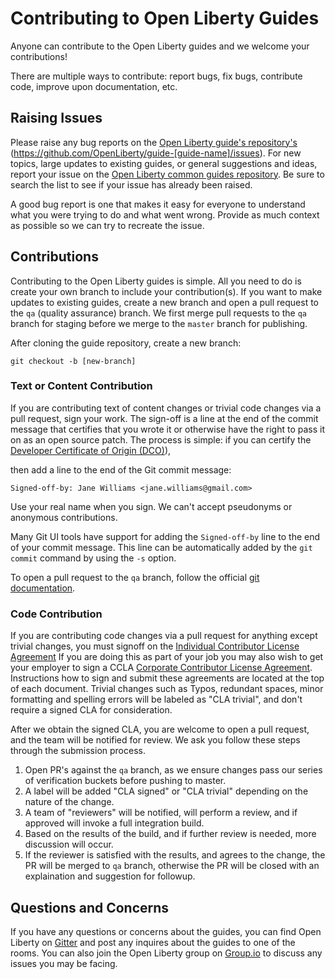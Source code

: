 # Contributing to Open Liberty Guides

Anyone can contribute to the Open Liberty guides and we welcome your contributions!

There are multiple ways to contribute: report bugs, fix bugs, contribute code, improve upon documentation, etc. 

## Raising Issues

Please raise any bug reports on the [Open Liberty guide's repository's](https://github.com/OpenLiberty/) (https://github.com/OpenLiberty/guide-[guide-name]/issues). For new topics, large updates to existing guides, or general suggestions and ideas, report your issue on the [Open Liberty common guides repository](https://github.com/OpenLiberty/guides-common/issues). Be sure to search the list to see if your issue has already been raised.

A good bug report is one that makes it easy for everyone to understand what you were trying to do and what went wrong. Provide as much context as possible so we can try to recreate the issue.

## Contributions 

Contributing to the Open Liberty guides is simple. All you need to do is create your own branch to include your contribution(s). If you want to make updates to existing guides, create a new branch and open a pull request to the `qa` (quality assurance) branch. We first merge pull requests to the `qa` branch for staging before we merge to the `master` branch for publishing.

After cloning the guide repository, create a new branch:

```
git checkout -b [new-branch]
```

### Text or Content Contribution

If you are contributing text of content changes or trivial code changes via a pull request, sign your work. The sign-off is a line at the end of the commit message that certifies that you wrote it or otherwise have the right to pass it on as an open source patch. The process is simple: if you can certify the [Developer Certificate of Origin (DCO)](https://developercertificate.org)),

then add a line to the end of the Git commit message:

```
Signed-off-by: Jane Williams <jane.williams@gmail.com>
```

Use your real name when you sign. We can't accept pseudonyms or anonymous contributions.

Many Git UI tools have support for adding the `Signed-off-by` line to the end of your commit message. This line can be automatically added by the `git commit` command by using the `-s` option.

To open a pull request to the `qa` branch, follow the official [git documentation](https://git-scm.com/docs/git-request-pull).

### Code Contribution

If you are contributing code changes via a pull request for anything except trivial changes, you must signoff on the [Individual Contributor License Agreement](https://github.com/OpenLiberty/open-liberty/blob/master/cla/open-liberty-cla-individual.pdf) If you are doing this as part of your job you may also wish to get your employer to sign a CCLA [Corporate Contributor License Agreement](https://github.com/OpenLiberty/open-liberty/blob/master/cla/open-liberty-cla-corporate.pdf). Instructions how to sign and submit these agreements are located at the top of each document. Trivial changes such as Typos, redundant spaces, minor formatting and spelling errors will be labeled as "CLA trivial", and don't require a signed CLA for consideration.

After we obtain the signed CLA, you are welcome to open a pull request, and the team will be notified for review. We ask you follow these steps through the submission process.

1. Open PR's against the `qa` branch, as we ensure changes pass our series of verification buckets before pushing to master.
2. A label will be added "CLA signed" or "CLA trivial" depending on the nature of the change.
3. A team of "reviewers" will be notified, will perform a review, and if approved will invoke a full integration build.
4. Based on the results of the build, and if further review is needed, more discussion will occur.
5. If the reviewer is satisfied with the results, and agrees to the change, the PR will be merged to `qa` branch, otherwise the PR will be closed with an explaination and suggestion for followup.


## Questions and Concerns

If you have any questions or concerns about the guides, you can find Open Liberty on [Gitter](https://gitter.im/OpenLiberty/) and post any inquires about the guides to one of the rooms. You can also join the Open Liberty group on [Group.io](https://groups.io/g/openliberty) to discuss any issues you may be facing.
